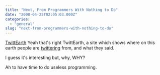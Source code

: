 ```yaml
---
title: "Next, From Programmers With Nothing to Do"
date: "2008-04-22T02:05:03.000Z"
categories: 
  - "general"
slug: "next-from-programmers-with-nothing-to-do"
---
```


[TwittEarth](http://twittearth.com/) Yeah that's right TwittEarth, a site which shows where on this earth people are [twittering](http://twitter.com) from, and what they said.

I guess it's interesting but, why, WHY?

Ah to have time to do useless programming.
